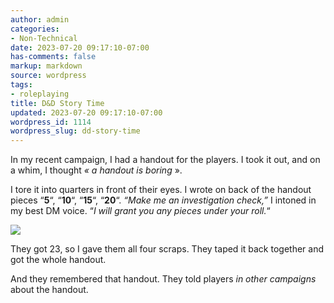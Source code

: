 ```yaml
---
author: admin
categories:
- Non-Technical
date: 2023-07-20 09:17:10-07:00
has-comments: false
markup: markdown
source: wordpress
tags:
- roleplaying
title: D&D Story Time
updated: 2023-07-20 09:17:10-07:00
wordpress_id: 1114
wordpress_slug: dd-story-time
---
```

In my recent campaign, I had a handout for the players. I took it out, and on a whim, I thought *« a handout is boring* ».

I tore it into quarters in front of their eyes. I wrote on back of the handout pieces “**5**“, “**10**“, “**15**“, “**20**“. *“Make me an investigation check,”* I intoned in my best DM voice. “*I will grant you any pieces under your roll.*“

[![](https://blog.za3k.com/wp-content/uploads/2023/07/scraps-287x300.jpg)](https://blog.za3k.com/wp-content/uploads/2023/07/scraps.jpg)

They got 23, so I gave them all four scraps. They taped it back together and got the whole handout.

And they remembered that handout. They told players *in other campaigns* about the handout.
